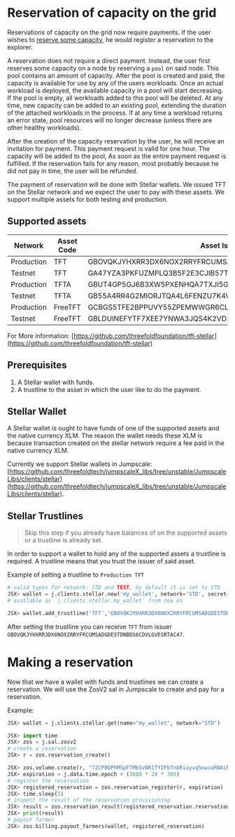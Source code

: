 # Reservation of capacity on the grid

Reservations of capacity on the grid now require payments. If the user wishes to
[reserve some capacity](it_contract.md#reservation), he would register a reservation
to the explorer.

A reservation does not require a direct payment. Instead, the user first reserves
some capacity on a node by reserving a `pool` on said node. This pool contains
an amount of capacity. After the pool is created and paid, the capacity is available
for use by any of the users workloads. Once an actual workload is deployed,
the available capacity in a pool will start decreasing. If the pool is empty,
all workloads added to this pool will be deleted. At any time, new capacity can
be added to an existing pool, extending the duration of the attached workloads
in the process. If at any time a workload returns an error state, pool resources
will no longer decrease (unless there are other healthy workloads).

After the creation of the capacity reservation by the user, he will receive an
invitation for payment. This payment request is valid for one hour. The capacity
will be added to the pool, As soon as the entire payment request is fulfilled.
If the reservation fails for any reason, most probably because he did not pay in
time, the user will be refunded.

The payment of reservation will be done with Stellar wallets. We issued TFT on
the Stellar network and we expect the user to pay with these assets. We support
multiple assets for both testing and production.

## Supported assets

Network         | Asset Code    | Asset Issuer |
| ------------- | ------------- | ------------- |
| Production    | TFT           | GBOVQKJYHXRR3DX6NOX2RRYFRCUMSADGDESTDNBDS6CDVLGVESRTAC47 |
| Testnet       | TFT           | GA47YZA3PKFUZMPLQ3B5F2E3CJIB57TGGU7SPCQT2WAEYKN766PWIMB3 |
| Production    | TFTA          | GBUT4GP5GJ6B3XW5PXENHQA7TXJI5GOPW3NF4W3ZIW6OOO4ISY6WNLN2 |
| Testnet       | TFTA          | GB55A4RR4G2MIORJTQA4L6FENZU7K4W7ATGY6YOT2CW47M5SZYGYKSCT |
| Production    | FreeTFT       | GCBGS5TFE2BPPUVY55ZPEMWWGR6CLQ7T6P46SOFGHXEBJ34MSP6HVEUT |
| Testnet       | FreeTFT       | GBLDUINEFYTF7XEE7YNWA3JQS4K2VD37YU7I2YAE7R5AHZDKQXSS2J6R |

For More information: [https://github.com/threefoldfoundation/tft-stellar](https://github.com/threefoldfoundation/tft-stellar)

## Prerequisites

1. A Stellar wallet with funds.
2. A trustline to the asset in which the user like to do the payment.

## Stellar Wallet

A Stellar wallet is ought to have funds of one of the supported assets and the
native currency XLM. The reason the wallet needs these XLM is because transaction
created on the stellar network require a fee paid in the native currency XLM.

Currently we support Stellar wallets in Jumpscale: [https://github.com/threefoldtech/jumpscaleX_libs/tree/unstable/JumpscaleLibs/clients/stellar](https://github.com/threefoldtech/jumpscaleX_libs/tree/unstable/JumpscaleLibs/clients/stellar).

## Stellar Trustlines

> Skip this step if you already have balances of on the supported assets or a trustline is already set.

In order to support a wallet to hold any of the supported assets a trustline is required. A trustline means that you trust the issuer of said asset.

Example of setting a trustline to `Production TFT`

```python
# valid types for network: STD and TEST, by default it is set to STD
JSX> wallet = j.clients.stellar.new('my_wallet', network='STD', secret='S.....')
# available as `j.clients.stellar.my_wallet` from now on

JSX> wallet.add_trustline('TFT','GBOVQKJYHXRR3DX6NOX2RRYFRCUMSADGDESTDNBDS6CDVLGVESRTAC47')
```

After setting the trustline you can receive `TFT` from issuer `GBOVQKJYHXRR3DX6NOX2RRYFRCUMSADGDESTDNBDS6CDVLGVESRTAC47`. 

# Making a reservation

Now that we have a wallet with funds and trustlines we can create a reservation.
We will use the ZosV2 sal in Jumpscale to create and pay for a reservation.

Example: 

```python
JSX> wallet = j.clients.stellar.get(name="my_wallet", network="STD")

JSX> import time
JSX> zos = j.sal.zosv2
# create a reservation
JSX> r = zos.reservation_create()

JSX> zos.volume.create(r, "72CP8QPhMSpF7MbSvNR1TYZFbTnbRiuyvq5xwcoRNAib", size=1, type='SSD')
JSX> expiration = j.data.time.epoch + (3600 * 24 * 365)
# register the reservation
JSX> registered_reservation = zos.reservation_register(r, expiration)
JSX> time.sleep(5)
# inspect the result of the reservation provisioning
JSX> result = zos.reservation_result(registered_reservation.reservation_id)
JSX> print(result)
# payout farmer
JSX> zos.billing.payout_farmers(wallet, registered_reservation)
```
